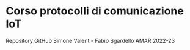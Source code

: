 # Corso protocolli di comunicazione IoT

Repository GitHub Simone Valent - Fabio Sgardello AMAR 2022-23
